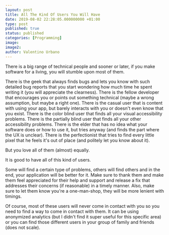 ```yaml
---
layout: post
title: All The Kind Of Users You Will Have
date: 2019-08-02 22:28:05.000000000 +01:00
type: post
published: true
status: published
categories: [Programming]
image:
image2:
author: Valentino Urbano
---
```


There is a big range of technical people and sooner or later, if you make software for a living, you will stumble upon most of them.

There is the geek that always finds bugs and lets you know with such detailed bug reports that you start wondering how much time he spent writing it (you will appreciate the clearness).
There is the fellow developer that encourages you or points out something technical (maybe a wrong assumption, but maybe a right one).
There is the casual user that is content with using your app, but barely interacts with you or doesn't even know that you exist.
There is the color blind user that finds all your visual accessibility problems.
There is the partially blind user that finds all your other accessibility problems.
There is the elder that has no idea what your software does or how to use it, but tries anyway (and finds the part where the UX is unclear).
There is the perfectionist that tries to find every little pixel that he feels it's out of place (and politely let you know about it).

But you love all of them (almost) equally.

It is good to have all of this kind of users.

Some will find a certain type of problems, others will find others and in the end, your application will be better for it. Make sure to thank them and make them feel appreciated for their help and support and release a fix that addresses their concerns (if reasonable) in a timely manner. Also, make sure to let them know you're a one-man-shop, they will be more lenient with timings.

Of course, most of these users will never come in contact with you so you need to find a way to come in contact with them. It can be using anonymized analytics (but I didn't find it super useful for this specific area) or you can find those different users in your group of family and friends (does not scale).